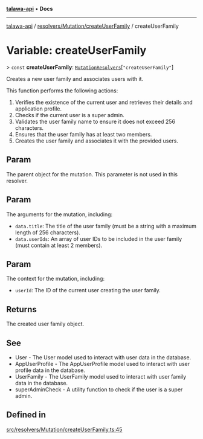 [**talawa-api**](../../../../README.md) • **Docs**

***

[talawa-api](../../../../modules.md) / [resolvers/Mutation/createUserFamily](../README.md) / createUserFamily

# Variable: createUserFamily

\> `const` **createUserFamily**: [`MutationResolvers`](../../../../types/generatedGraphQLTypes/type-aliases/MutationResolvers.md)\[`"createUserFamily"`\]

Creates a new user family and associates users with it.

This function performs the following actions:
1. Verifies the existence of the current user and retrieves their details and application profile.
2. Checks if the current user is a super admin.
3. Validates the user family name to ensure it does not exceed 256 characters.
4. Ensures that the user family has at least two members.
5. Creates the user family and associates it with the provided users.

## Param

The parent object for the mutation. This parameter is not used in this resolver.

## Param

The arguments for the mutation, including:
  - `data.title`: The title of the user family (must be a string with a maximum length of 256 characters).
  - `data.userIds`: An array of user IDs to be included in the user family (must contain at least 2 members).

## Param

The context for the mutation, including:
  - `userId`: The ID of the current user creating the user family.

## Returns

The created user family object.

## See

 - User - The User model used to interact with user data in the database.
 - AppUserProfile - The AppUserProfile model used to interact with user profile data in the database.
 - UserFamily - The UserFamily model used to interact with user family data in the database.
 - superAdminCheck - A utility function to check if the user is a super admin.

## Defined in

[src/resolvers/Mutation/createUserFamily.ts:45](https://github.com/PalisadoesFoundation/talawa-api/blob/4a88fe62b20ebda9653c55ae8d39d6c6fac8831f/src/resolvers/Mutation/createUserFamily.ts#L45)
